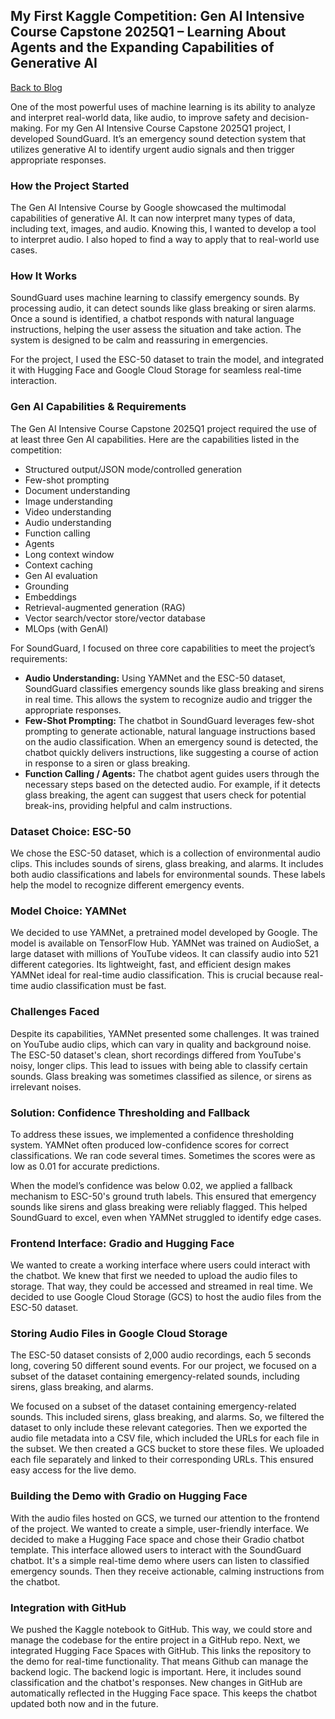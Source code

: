 
<html>
<head>
  <title>My First Kaggle Competition: Gen AI Intensive Course Capstone 2025Q1 – Learning About Agents and the Expanding Capabilities of Generative AI</title>
</head>
<body>
  <h2>My First Kaggle Competition: Gen AI Intensive Course Capstone 2025Q1 – Learning About Agents and the Expanding Capabilities of Generative AI</h2>
  <p><a href="blog.html">Back to Blog</a></p>

  <p>One of the most powerful uses of machine learning is its ability to analyze and interpret real-world data, like audio, to improve safety and decision-making. For my Gen AI Intensive Course Capstone 2025Q1 project, I developed SoundGuard. It’s an emergency sound detection system that utilizes generative AI to identify urgent audio signals and then trigger appropriate responses.</p>

  <h3>How the Project Started</h3>
  <p>The Gen AI Intensive Course by Google showcased the multimodal capabilities of generative AI. It can now interpret many types of data, including text, images, and audio. Knowing this, I wanted to develop a tool to interpret audio. I also hoped to find a way to apply that to real-world use cases.</p>

  <h3>How It Works</h3>
  <p>SoundGuard uses machine learning to classify emergency sounds. By processing audio, it can detect sounds like glass breaking or siren alarms. Once a sound is identified, a chatbot responds with natural language instructions, helping the user assess the situation and take action. The system is designed to be calm and reassuring in emergencies.</p>

  <p>For the project, I used the ESC-50 dataset to train the model, and integrated it with Hugging Face and Google Cloud Storage for seamless real-time interaction.</p>

  <h3>Gen AI Capabilities & Requirements</h3>
  <p>The Gen AI Intensive Course Capstone 2025Q1 project required the use of at least three Gen AI capabilities. Here are the capabilities listed in the competition:</p>

  <ul>
    <li>Structured output/JSON mode/controlled generation</li>
    <li>Few-shot prompting</li>
    <li>Document understanding</li>
    <li>Image understanding</li>
    <li>Video understanding</li>
    <li>Audio understanding</li>
    <li>Function calling</li>
    <li>Agents</li>
    <li>Long context window</li>
    <li>Context caching</li>
    <li>Gen AI evaluation</li>
    <li>Grounding</li>
    <li>Embeddings</li>
    <li>Retrieval-augmented generation (RAG)</li>
    <li>Vector search/vector store/vector database</li>
    <li>MLOps (with GenAI)</li>
  </ul>

  <p>For SoundGuard, I focused on three core capabilities to meet the project’s requirements:</p>
  <ul>
    <li><strong>Audio Understanding:</strong> Using YAMNet and the ESC-50 dataset, SoundGuard classifies emergency sounds like glass breaking and sirens in real time. This allows the system to recognize audio and trigger the appropriate responses.</li>
    <li><strong>Few-Shot Prompting:</strong> The chatbot in SoundGuard leverages few-shot prompting to generate actionable, natural language instructions based on the audio classification. When an emergency sound is detected, the chatbot quickly delivers instructions, like suggesting a course of action in response to a siren or glass breaking.</li>
    <li><strong>Function Calling / Agents:</strong> The chatbot agent guides users through the necessary steps based on the detected audio. For example, if it detects glass breaking, the agent can suggest that users check for potential break-ins, providing helpful and calm instructions.</li>
  </ul>

  <h3>Dataset Choice: ESC-50</h3>
  <p>We chose the ESC-50 dataset, which is a collection of environmental audio clips. This includes sounds of sirens, glass breaking, and alarms. It includes both audio classifications and labels for environmental sounds. These labels help the model to recognize different emergency events.</p>

  <h3>Model Choice: YAMNet</h3>
  <p>We decided to use YAMNet, a pretrained model developed by Google. The model is available on TensorFlow Hub. YAMNet was trained on AudioSet, a large dataset with millions of YouTube videos. It can classify audio into 521 different categories. Its lightweight, fast, and efficient design makes YAMNet ideal for real-time audio classification. This is crucial because real-time audio classification must be fast.</p>

  <h3>Challenges Faced</h3>
  <p>Despite its capabilities, YAMNet presented some challenges. It was trained on YouTube audio clips, which can vary in quality and background noise. The ESC-50 dataset's clean, short recordings differed from YouTube's noisy, longer clips. This lead to issues with being able to classify certain sounds. Glass breaking was sometimes classified as silence, or sirens as irrelevant noises.</p>

  <h3>Solution: Confidence Thresholding and Fallback</h3>
  <p>To address these issues, we implemented a confidence thresholding system. YAMNet often produced low-confidence scores for correct classifications. We ran code several times. Sometimes the scores were as low as 0.01 for accurate predictions.</p>
  <p>When the model’s confidence was below 0.02, we applied a fallback mechanism to ESC-50's ground truth labels. This ensured that emergency sounds like sirens and glass breaking were reliably flagged. This helped SoundGuard to excel, even when YAMNet struggled to identify edge cases.</p>

  <h3>Frontend Interface: Gradio and Hugging Face</h3>
  <p>We wanted to create a working interface where users could interact with the chatbot. We knew that first we needed to upload the audio files to storage. That way, they could be accessed and streamed in real time. We decided to use Google Cloud Storage (GCS) to host the audio files from the ESC-50 dataset.</p>

  <h3>Storing Audio Files in Google Cloud Storage</h3>
  <p>The ESC-50 dataset consists of 2,000 audio recordings, each 5 seconds long, covering 50 different sound events. For our project, we focused on a subset of the dataset containing emergency-related sounds, including sirens, glass breaking, and alarms.</p>
  <p>We focused on a subset of the dataset containing emergency-related sounds. This included sirens, glass breaking, and alarms. So, we filtered the dataset to only include these relevant categories. Then we exported the audio file metadata into a CSV file, which included the URLs for each file in the subset. We then created a GCS bucket to store these files. We uploaded each file separately and linked to their corresponding URLs. This ensured easy access for the live demo.</p>

  <h3>Building the Demo with Gradio on Hugging Face</h3>
  <p>With the audio files hosted on GCS, we turned our attention to the frontend of the project. We wanted to create a simple, user-friendly interface. We decided to make a Hugging Face space and chose their Gradio chatbot template. This interface allowed users to interact with the SoundGuard chatbot. It's a simple real-time demo where users can listen to classified emergency sounds. Then they receive actionable, calming instructions from the chatbot.</p>

  <h3>Integration with GitHub</h3>
  <p>We pushed the Kaggle notebook to GitHub. This way, we could store and manage the codebase for the entire project in a GitHub repo. Next, we integrated Hugging Face Spaces with GitHub. This links the repository to the demo for real-time functionality. That means Github can manage the backend logic. The backend logic is important. Here, it includes sound classification and the chatbot's responses. New changes in GitHub are automatically reflected in the Hugging Face space. This keeps the chatbot updated both now and in the future.</p>
</body>
</html>
